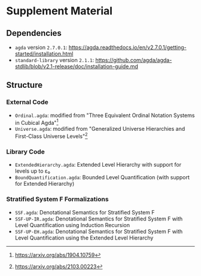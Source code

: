 # Supplement Material

## Dependencies

- `agda` version `2.7.0.1`: https://agda.readthedocs.io/en/v2.7.0.1/getting-started/installation.html
- `standard-library` version `2.1.1`: https://github.com/agda/agda-stdlib/blob/v2.1-release/doc/installation-guide.md

## Structure

### External Code

- `Ordinal.agda`: modified from "Three Equivalent Ordinal Notation Systems in Cubical Agda"[^1]
- `Universe.agda`: modified from "Generalized Universe Hierarchies and First-Class Universe Levels"[^2]

[^1]: https://arxiv.org/abs/1904.10759
[^2]: https://arxiv.org/abs/2103.00223

### Library Code

- `ExtendedHierarchy.agda`: Extended Level Hierarchy with support for levels up to ε₀
- `BoundQuantification.agda`: Bounded Level Quantification (with support for Extended Hierarchy) 

### Stratified System F Formalizations

- `SSF.agda`: Denotational Semantics for Stratified System F
- `SSF-UP-IR.agda`: Denotational Semantics for Stratified System F with Level Quantification using Induction Recursion 
- `SSF-UP-EH.agda`: Denotational Semantics for Stratified System F with Level Quantification using the Extended Level Hierarchy